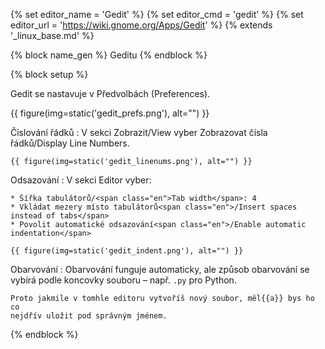 {% set editor_name = 'Gedit' %}
{% set editor_cmd = 'gedit' %}
{% set editor_url = 'https://wiki.gnome.org/Apps/Gedit' %}
{% extends '_linux_base.md' %}

{% block name_gen %} Geditu {% endblock %}


{% block setup %}

Gedit se nastavuje v Předvolbách <span class="en">(Preferences)</span>.

{{ figure(img=static('gedit_prefs.png'), alt="") }}

Číslování řádků
:   V sekci Zobrazit/<span class="en">View</span> vyber
    Zobrazovat čísla řádků/<span class="en">Display Line Numbers</span>.

    {{ figure(img=static('gedit_linenums.png'), alt="") }}

Odsazování
:   V sekci Editor vyber:

    * Šířka tabulátorů/<span class="en">Tab width</span>: 4
    * Vkládat mezery místo tabulátorů<span class="en">/Insert spaces instead of tabs</span>
    * Povolit automatické odsazování<span class="en">/Enable automatic indentation</span>

    {{ figure(img=static('gedit_indent.png'), alt="") }}

Obarvování
:   Obarvování funguje automaticky, ale způsob obarvování se vybírá podle
    koncovky souboru – např. `.py` pro Python.

    Proto jakmile v tomhle editoru vytvoříš nový soubor, měl{{a}} bys ho co
    nejdřív uložit pod správným jménem.

{% endblock %}
